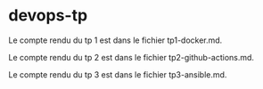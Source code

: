 # devops-tp

Le compte rendu du tp 1 est dans le fichier tp1-docker.md.

Le compte rendu du tp 2 est dans le fichier tp2-github-actions.md.

Le compte rendu du tp 3 est dans le fichier tp3-ansible.md.